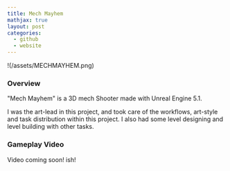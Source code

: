 ```yaml
---
title: Mech Mayhem
mathjax: true
layout: post
categories:
  - github
  - website
---
```


!(/assets/MECHMAYHEM.png)

### Overview

"Mech Mayhem" is a 3D mech Shooter made with Unreal Engine 5.1.

I was the art-lead in this project, and took care of the workflows, art-style and task distribution within this project.
I also had some level designing and level building with other tasks. 

### Gameplay Video

Video coming soon! ish!
